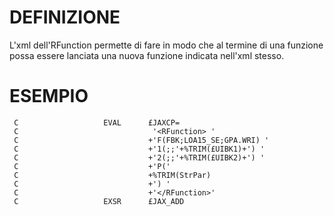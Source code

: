 # DEFINIZIONE

L'xml dell'RFunction permette di fare in modo che al termine di una funzione possa essere lanciata
una nuova funzione indicata nell'xml stesso.

# ESEMPIO

     C                   EVAL      £JAXCP=
     C                              '<RFunction> '
     C                             +'F(FBK;LOA15_SE;GPA.WRI) '
     C                             +'1(;;'+%TRIM(£UIBK1)+') '
     C                             +'2(;;'+%TRIM(£UIBK2)+') '
     C                             +'P('
     C                             +%TRIM(StrPar)
     C                             +') '
     C                             +'</RFunction>'
     C                   EXSR      £JAX_ADD

